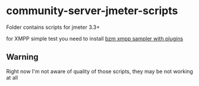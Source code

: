 # community-server-jmeter-scripts

Folder contains scripts for jmeter 3.3+

for XMPP simple test you need to install [bzm xmpp sampler with plugins](https://www.blazemeter.com/blog/xmpp-load-testing-the-ultimate-guide)

## Warning

Right now I'm not aware of quality of those scripts, they may be not working at all
